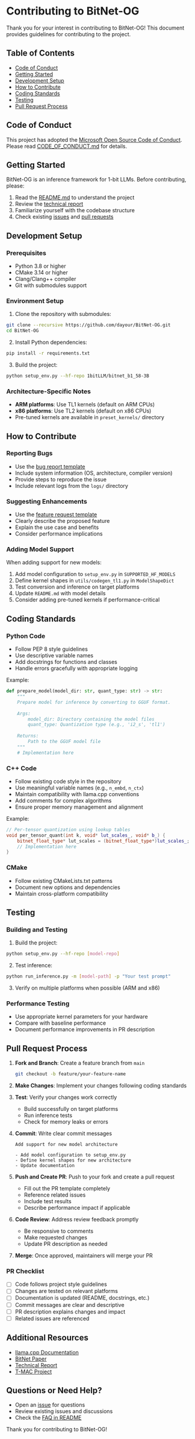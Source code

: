 # Contributing to BitNet-OG

Thank you for your interest in contributing to BitNet-OG! This document provides guidelines for contributing to the project.

## Table of Contents
- [Code of Conduct](#code-of-conduct)
- [Getting Started](#getting-started)
- [Development Setup](#development-setup)
- [How to Contribute](#how-to-contribute)
- [Coding Standards](#coding-standards)
- [Testing](#testing)
- [Pull Request Process](#pull-request-process)

## Code of Conduct

This project has adopted the [Microsoft Open Source Code of Conduct](https://opensource.microsoft.com/codeofconduct/). Please read [CODE_OF_CONDUCT.md](CODE_OF_CONDUCT.md) for details.

## Getting Started

BitNet-OG is an inference framework for 1-bit LLMs. Before contributing, please:

1. Read the [README.md](README.md) to understand the project
2. Review the [technical report](https://arxiv.org/abs/2410.16144)
3. Familiarize yourself with the codebase structure
4. Check existing [issues](https://github.com/dayour/BitNet-OG/issues) and [pull requests](https://github.com/dayour/BitNet-OG/pulls)

## Development Setup

### Prerequisites
- Python 3.8 or higher
- CMake 3.14 or higher
- Clang/Clang++ compiler
- Git with submodules support

### Environment Setup

1. Clone the repository with submodules:
```bash
git clone --recursive https://github.com/dayour/BitNet-OG.git
cd BitNet-OG
```

2. Install Python dependencies:
```bash
pip install -r requirements.txt
```

3. Build the project:
```bash
python setup_env.py --hf-repo 1bitLLM/bitnet_b1_58-3B
```

### Architecture-Specific Notes
- **ARM platforms**: Use TL1 kernels (default on ARM CPUs)
- **x86 platforms**: Use TL2 kernels (default on x86 CPUs)
- Pre-tuned kernels are available in `preset_kernels/` directory

## How to Contribute

### Reporting Bugs
- Use the [bug report template](.github/ISSUE_TEMPLATE/bug_report.md)
- Include system information (OS, architecture, compiler version)
- Provide steps to reproduce the issue
- Include relevant logs from the `logs/` directory

### Suggesting Enhancements
- Use the [feature request template](.github/ISSUE_TEMPLATE/feature_request.md)
- Clearly describe the proposed feature
- Explain the use case and benefits
- Consider performance implications

### Adding Model Support
When adding support for new models:
1. Add model configuration to `setup_env.py` in `SUPPORTED_HF_MODELS`
2. Define kernel shapes in `utils/codegen_tl1.py` in `ModelShapeDict`
3. Test conversion and inference on target platforms
4. Update `README.md` with model details
5. Consider adding pre-tuned kernels if performance-critical

## Coding Standards

### Python Code
- Follow PEP 8 style guidelines
- Use descriptive variable names
- Add docstrings for functions and classes
- Handle errors gracefully with appropriate logging

Example:
```python
def prepare_model(model_dir: str, quant_type: str) -> str:
    """
    Prepare model for inference by converting to GGUF format.
    
    Args:
        model_dir: Directory containing the model files
        quant_type: Quantization type (e.g., 'i2_s', 'tl1')
    
    Returns:
        Path to the GGUF model file
    """
    # Implementation here
```

### C++ Code
- Follow existing code style in the repository
- Use meaningful variable names (e.g., `n_embd`, `n_ctx`)
- Maintain compatibility with llama.cpp conventions
- Add comments for complex algorithms
- Ensure proper memory management and alignment

Example:
```cpp
// Per-tensor quantization using lookup tables
void per_tensor_quant(int k, void* lut_scales_, void* b_) {
    bitnet_float_type* lut_scales = (bitnet_float_type*)lut_scales_;
    // Implementation here
}
```

### CMake
- Follow existing CMakeLists.txt patterns
- Document new options and dependencies
- Maintain cross-platform compatibility

## Testing

### Building and Testing
1. Build the project:
```bash
python setup_env.py --hf-repo [model-repo]
```

2. Test inference:
```bash
python run_inference.py -m [model-path] -p "Your test prompt"
```

3. Verify on multiple platforms when possible (ARM and x86)

### Performance Testing
- Use appropriate kernel parameters for your hardware
- Compare with baseline performance
- Document performance improvements in PR description

## Pull Request Process

1. **Fork and Branch**: Create a feature branch from `main`
   ```bash
   git checkout -b feature/your-feature-name
   ```

2. **Make Changes**: Implement your changes following coding standards

3. **Test**: Verify your changes work correctly
   - Build successfully on target platforms
   - Run inference tests
   - Check for memory leaks or errors

4. **Commit**: Write clear commit messages
   ```
   Add support for new model architecture
   
   - Add model configuration to setup_env.py
   - Define kernel shapes for new architecture
   - Update documentation
   ```

5. **Push and Create PR**: Push to your fork and create a pull request
   - Fill out the PR template completely
   - Reference related issues
   - Include test results
   - Describe performance impact if applicable

6. **Code Review**: Address review feedback promptly
   - Be responsive to comments
   - Make requested changes
   - Update PR description as needed

7. **Merge**: Once approved, maintainers will merge your PR

### PR Checklist
- [ ] Code follows project style guidelines
- [ ] Changes are tested on relevant platforms
- [ ] Documentation is updated (README, docstrings, etc.)
- [ ] Commit messages are clear and descriptive
- [ ] PR description explains changes and impact
- [ ] Related issues are referenced

## Additional Resources

- [llama.cpp Documentation](https://github.com/ggerganov/llama.cpp)
- [BitNet Paper](https://arxiv.org/abs/2402.17764)
- [Technical Report](https://arxiv.org/abs/2410.16144)
- [T-MAC Project](https://github.com/microsoft/T-MAC/)

## Questions or Need Help?

- Open an [issue](https://github.com/dayour/BitNet-OG/issues) for questions
- Review existing issues and discussions
- Check the [FAQ in README](README.md#faq-frequently-asked-questions)

Thank you for contributing to BitNet-OG!
